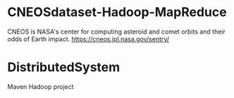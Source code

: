 # CNEOSdataset-Hadoop-MapReduce

CNEOS is NASA's center for computing asteroid and comet orbits and their odds of Earth impact.
https://cneos.jpl.nasa.gov/sentry/

# DistributedSystem
Maven Hadoop project
